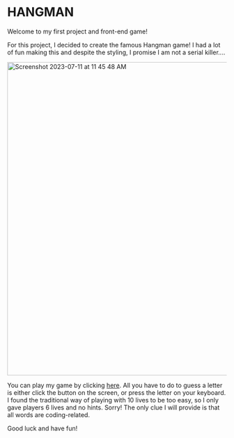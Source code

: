 # HANGMAN
Welcome to my first project and front-end game!

For this project, I decided to create the famous Hangman game! I had a lot of fun making this and despite the styling, I promise I am not a serial killer....

<img width="720" alt="Screenshot 2023-07-11 at 11 45 48 AM" src="https://github.com/manfredjoa/hangman/assets/135570772/5b1160bf-18c3-44d0-a32e-79f5dcf54df4">

You can play my game by clicking [here](https://manfredjoa.github.io/hangman/). All you have to do to guess a letter is either click the button on the screen, or press the letter on your keyboard. I found the traditional way of playing with 10 lives to be too easy, so I only gave players 6 lives and no hints. Sorry! The only clue I will provide is that all words are coding-related.

Good luck and have fun!
